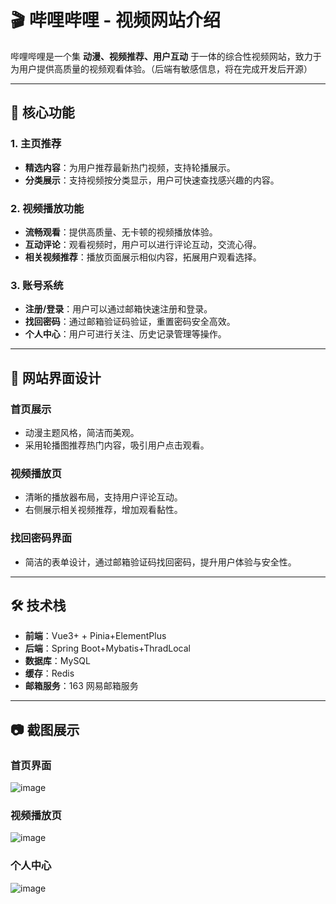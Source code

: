 # 🎬 **哔哩哔哩 - 视频网站介绍**

哔哩哔哩是一个集 **动漫、视频推荐、用户互动** 于一体的综合性视频网站，致力于为用户提供高质量的视频观看体验。（后端有敏感信息，将在完成开发后开源）

------

## 📌 **核心功能**

### 1. **主页推荐**

- **精选内容**：为用户推荐最新热门视频，支持轮播展示。
- **分类展示**：支持视频按分类显示，用户可快速查找感兴趣的内容。

### 2. **视频播放功能**

- **流畅观看**：提供高质量、无卡顿的视频播放体验。
- **互动评论**：观看视频时，用户可以进行评论互动，交流心得。
- **相关视频推荐**：播放页面展示相似内容，拓展用户观看选择。

### 3. **账号系统**

- **注册/登录**：用户可以通过邮箱快速注册和登录。
- **找回密码**：通过邮箱验证码验证，重置密码安全高效。
- **个人中心**：用户可进行关注、历史记录管理等操作。

------

## 🎨 **网站界面设计**

### **首页展示**

- 动漫主题风格，简洁而美观。
- 采用轮播图推荐热门内容，吸引用户点击观看。

### **视频播放页**

- 清晰的播放器布局，支持用户评论互动。
- 右侧展示相关视频推荐，增加观看黏性。

### **找回密码界面**

- 简洁的表单设计，通过邮箱验证码找回密码，提升用户体验与安全性。

------

## 🛠️ **技术栈**

- **前端**：Vue3+  + Pinia+ElementPlus
- **后端**：Spring Boot+Mybatis+ThradLocal
- **数据库**：MySQL
- **缓存**：Redis
- **邮箱服务**：163 网易邮箱服务

------

## 📷 **截图展示**

### **首页界面**
![image](https://github.com/user-attachments/assets/62689dd7-4e98-4f1c-9653-9afd360f126e)




### **视频播放页**


![image](https://github.com/user-attachments/assets/edb30dca-4919-4900-930c-26893d788bd5)




### **个人中心**


![image](https://github.com/user-attachments/assets/54c73a4d-6e10-44c1-a3ef-a53acea8bec1)
